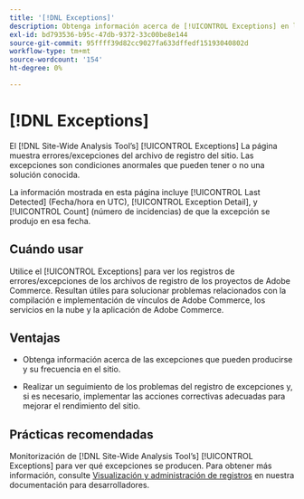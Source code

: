 ```yaml
---
title: '[!DNL Exceptions]'
description: Obtenga información acerca de [!UICONTROL Exceptions] en la pestaña [!DNL Site-Wide Analysis Tool], cuándo utilizarla, sus ventajas y prácticas recomendadas.
exl-id: bd793536-b95c-47db-9372-33c00be8e144
source-git-commit: 95ffff39d82cc9027fa633dffedf15193040802d
workflow-type: tm+mt
source-wordcount: '154'
ht-degree: 0%

---
```


# [!DNL Exceptions]

El [!DNL Site-Wide Analysis Tool’s] [!UICONTROL Exceptions] La página muestra errores/excepciones del archivo de registro del sitio. Las excepciones son condiciones anormales que pueden tener o no una solución conocida.

La información mostrada en esta página incluye [!UICONTROL Last Detected] (Fecha/hora en UTC), [!UICONTROL Exception Detail], y [!UICONTROL Count] (número de incidencias) de que la excepción se produjo en esa fecha.

## Cuándo usar

Utilice el [!UICONTROL Exceptions] para ver los registros de errores/excepciones de los archivos de registro de los proyectos de Adobe Commerce. Resultan útiles para solucionar problemas relacionados con la compilación e implementación de vínculos de Adobe Commerce, los servicios en la nube y la aplicación de Adobe Commerce.

## Ventajas

* Obtenga información acerca de las excepciones que pueden producirse y su frecuencia en el sitio.

* Realizar un seguimiento de los problemas del registro de excepciones y, si es necesario, implementar las acciones correctivas adecuadas para mejorar el rendimiento del sitio.

## Prácticas recomendadas

Monitorización de [!DNL Site-Wide Analysis Tool’s] [!UICONTROL Exceptions] para ver qué excepciones se producen. Para obtener más información, consulte [Visualización y administración de registros](https://devdocs.magento.com/cloud/project/log-locations.html) en nuestra documentación para desarrolladores.
